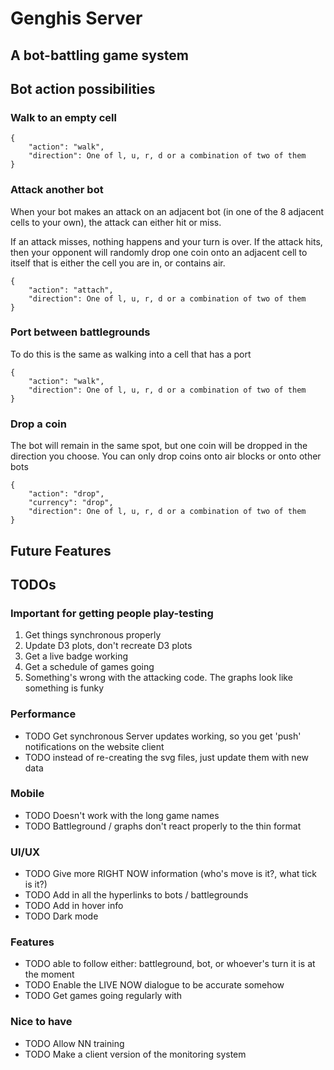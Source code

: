 # Genghis Server
## A bot-battling game system


## Bot action possibilities

### Walk to an empty cell
```
{
    "action": "walk",
    "direction": One of l, u, r, d or a combination of two of them
}
```

### Attack another bot
When your bot makes an attack on an adjacent bot (in one of the 8
adjacent cells to your own), the attack can either hit or miss.

If an attack misses, nothing happens and your turn is over. If the 
attack hits, then your opponent will randomly drop one coin onto an adjacent
cell to itself that is either the cell you are in, or contains air. 



```
{
    "action": "attach",
    "direction": One of l, u, r, d or a combination of two of them
}
```

### Port between battlegrounds
To do this is the same as walking into a cell that has a port
```
{
    "action": "walk",
    "direction": One of l, u, r, d or a combination of two of them
}
```
### Drop a coin
The bot will remain in the same spot, but one coin will be dropped
in the direction you choose. You can only drop coins onto air blocks
or onto other bots
```
{
    "action": "drop",
    "currency": "drop",
    "direction": One of l, u, r, d or a combination of two of them
}
```

## Future Features


## TODOs

### Important for getting people play-testing
1. Get things synchronous properly
2. Update D3 plots, don't recreate D3 plots
3. Get a live badge working
4. Get a schedule of games going
6. Something's wrong with the attacking code. The graphs look like something is funky

### Performance
* TODO Get synchronous Server updates working, so you get 'push' notifications on the website client
* TODO instead of re-creating the svg files, just update them with new data

### Mobile
* TODO Doesn't work with the long game names
* TODO Battleground / graphs don't react properly to the thin format

### UI/UX
* TODO Give more RIGHT NOW information (who's move is it?, what tick is it?)
* TODO Add in all the hyperlinks to bots / battlegrounds
* TODO Add in hover info
* TODO Dark mode

### Features
* TODO able to follow either: battleground, bot, or whoever's turn it is at the moment
* TODO Enable the LIVE NOW dialogue to be accurate somehow
* TODO Get games going regularly with 

### Nice to have
* TODO Allow NN training
* TODO Make a client version of the monitoring system
